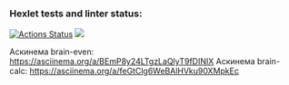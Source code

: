 ### Hexlet tests and linter status:
[![Actions Status](https://github.com/shkrobadasha/frontend-project-44/actions/workflows/hexlet-check.yml/badge.svg)](https://github.com/shkrobadasha/frontend-project-44/actions)
<a href="https://codeclimate.com/github/shkrobadasha/frontend-project-44/maintainability"><img src="https://api.codeclimate.com/v1/badges/e4b9f90ada9ebe05ad30/maintainability" /></a>

Аскинема brain-even: https://asciinema.org/a/BEmP8y24LTgzLaQlyT9fDINIX
Аскинема brain-calc: https://asciinema.org/a/feGtClg6WeBAlHVku90XMpkEc
